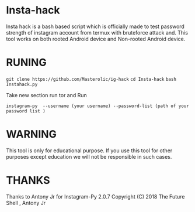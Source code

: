 # Insta-hack
Insta hack is a bash based script which is officially made to test password strength of instagram account from termux with bruteforce attack and. This tool works on both rooted Android device and Non-rooted Android device.

# RUNING
`git clone https://github.com/Masterolic/ig-hack`
`cd Insta-hack`
`bash Instahack.py`

Take new section run tor and Run

`instagram-py  --username (your username) --password-list (path of your password list )`

# WARNING
This tool is only for educational purpose. If you use this tool for other purposes except education we will not be responsible in such cases.

# THANKS 
Thanks to Antony Jr for Instagram-Py 2.0.7 
Copyright (C) 2018 The Future Shell , Antony Jr
